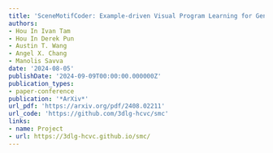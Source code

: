 ```yaml
---
title: 'SceneMotifCoder: Example-driven Visual Program Learning for Generating 3D Object Arrangements'
authors:
- Hou In Ivan Tam
- Hou In Derek Pun
- Austin T. Wang
- Angel X. Chang
- Manolis Savva
date: '2024-08-05'
publishDate: '2024-09-09T00:00:00.000000Z'
publication_types:
- paper-conference
publication: '*ArXiv*'
url_pdf: 'https://arxiv.org/pdf/2408.02211'
url_code: 'https://github.com/3dlg-hcvc/smc'
links:
- name: Project
- url: https://3dlg-hcvc.github.io/smc/
---
```

